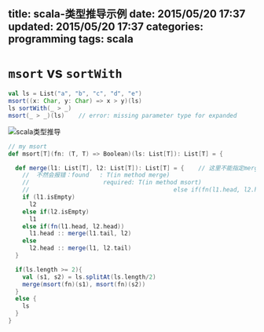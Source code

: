 title: scala-类型推导示例
date: 2015/05/20 17:37
updated: 2015/05/20 17:37
categories: programming
tags: scala
---
# `msort` vs `sortWith`
~~~scala
val ls = List("a", "b", "c", "d", "e")
msort((x: Char, y: Char) => x > y)(ls)
ls sortWith(_ > _)
msort(_ > _)(ls)    // error: missing parameter type for expanded   
~~~
![scala类型推导](/img/scala_msort.jpg)

~~~scala
// my msort
def msort[T](fn: (T, T) => Boolean)(ls: List[T]): List[T] = {

  def merge(l1: List[T], l2: List[T]): List[T] = {    // 这里不能指定merge的范型即merge[T](...), 
    //  不然会报错：found   : T(in method merge)
    //                     required: T(in method msort)
    //                                         else if(fn(l1.head, l2.head))
    if (l1.isEmpty)
      l2
    else if(l2.isEmpty)
      l1
    else if(fn(l1.head, l2.head))
      l1.head :: merge(l1.tail, l2)
    else
      l2.head :: merge(l1, l2.tail)
  }

  if(ls.length >= 2){
    val (s1, s2) = ls.splitAt(ls.length/2)
    merge(msort(fn)(s1), msort(fn)(s2))
  }
  else {
    ls
  }
}
~~~
